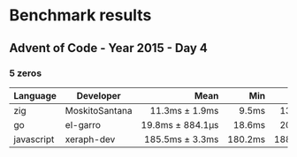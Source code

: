 # Benchmark results

## Advent of Code - Year 2015 - Day 4

### 5 zeros

| Language | Developer | Mean | Min | Max | Relative | Runs |
| -------- | --------- | ----: | ---: | ---: | -------: | ---- |
| zig | MoskitoSantana | 11.3ms&#160;±&#160;1.9ms | 9.5ms | 13.9ms | 11327600.0&#160;±&#160;4398000.0 | 5/0/0/0 |
| go | el-garro | 19.8ms&#160;±&#160;884.1μs | 18.6ms | 20.9ms | 1.7&#160;±&#160;0.4 | 5/0/0/0 |
| javascript | xeraph-dev | 185.5ms&#160;±&#160;3.3ms | 180.2ms | 188.3ms | 16.4&#160;±&#160;5.4 | 5/0/0/0 |
